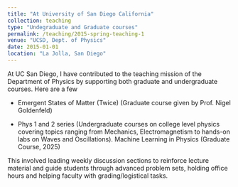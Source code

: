 ```yaml
---
title: "At University of San Diego California"
collection: teaching
type: "Undegraduate and Graduate courses"
permalink: /teaching/2015-spring-teaching-1
venue: "UCSD, Dept. of Physics"
date: 2015-01-01
location: "La Jolla, San Diego"
---
```


At UC San Diego, I have contributed to the teaching mission of the Department of Physics by supporting both graduate and undergraduate courses. Here are a few

- Emergent States of Matter (Twice) (Graduate course given by Prof. Nigel Goldenfeld)

- Phys 1 and 2 series (Undergraduate courses on college level physics covering topics ranging from Mechanics, Electromagnetism to hands-on labs on Waves and Oscillations).
Machine Learning in Physics (Graduate Course, 2025)

This involved leading weekly discussion sections to reinforce lecture material and guide students through advanced problem sets, holding office hours and helping faculty with grading/logistical tasks.

